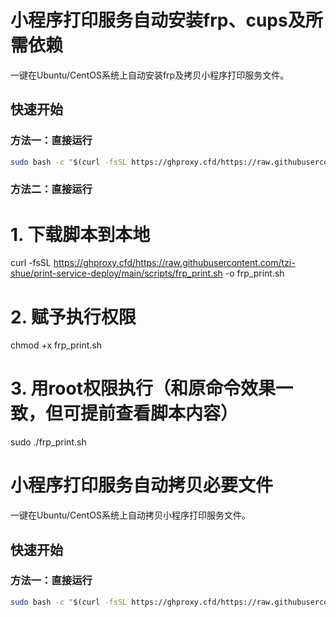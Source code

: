 # 小程序打印服务自动安装frp、cups及所需依赖

一键在Ubuntu/CentOS系统上自动安装frp及拷贝小程序打印服务文件。

## 快速开始

### 方法一：直接运行
```bash
sudo bash -c "$(curl -fsSL https://ghproxy.cfd/https://raw.githubusercontent.com/tzi-shue/print-service-deploy/main/scripts/frp_print.sh)"
```

### 方法二：直接运行
# 1. 下载脚本到本地
curl -fsSL https://ghproxy.cfd/https://raw.githubusercontent.com/tzi-shue/print-service-deploy/main/scripts/frp_print.sh -o frp_print.sh

# 2. 赋予执行权限
chmod +x frp_print.sh

# 3. 用root权限执行（和原命令效果一致，但可提前查看脚本内容）
sudo ./frp_print.sh


# 小程序打印服务自动拷贝必要文件

一键在Ubuntu/CentOS系统上自动拷贝小程序打印服务文件。

## 快速开始

### 方法一：直接运行
```bash
sudo bash -c "$(curl -fsSL https://ghproxy.cfd/https://raw.githubusercontent.com/tzi-shue/print-service-deploy/main/scripts/copy_print.sh)"
```


